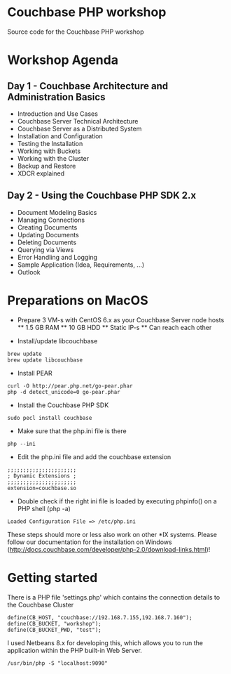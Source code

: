 # Couchbase PHP workshop
Source code for the Couchbase PHP workshop

# Workshop Agenda

## Day 1 - Couchbase Architecture and Administration Basics

* Introduction and Use Cases
* Couchbase Server Technical Architecture
* Couchbase Server as a Distributed System
* Installation and Configuration
* Testing the Installation
* Working with Buckets
* Working with the Cluster
* Backup and Restore
* XDCR explained


## Day 2 - Using the Couchbase PHP SDK 2.x

* Document Modeling Basics
* Managing Connections
* Creating Documents
* Updating Documents
* Deleting Documents
* Querying via Views
* Error Handling and Logging
* Sample Application (Idea, Requirements, ...)
* Outlook

# Preparations on MacOS

* Prepare 3 VM-s with CentOS 6.x as your Couchbase Server node hosts
** 1.5 GB RAM
** 10 GB HDD
** Static IP-s
** Can reach each other

* Install/update libcouchbase
```
brew update
brew update libcouchbase
```

* Install PEAR
```
curl -O http://pear.php.net/go-pear.phar
php -d detect_unicode=0 go-pear.phar
```

* Install the Couchbase PHP SDK
```
sudo pecl install couchbase
```

* Make sure that the php.ini file is there

```
php --ini
```

* Edit the php.ini file and add the couchbase extension

```
;;;;;;;;;;;;;;;;;;;;;;
; Dynamic Extensions ;
;;;;;;;;;;;;;;;;;;;;;;
extension=couchbase.so
```

* Double check if the right ini file is loaded by executing phpinfo() on a PHP shell (php -a)

```
Loaded Configuration File => /etc/php.ini
```

These steps should more or less also work on other *IX systems. Please follow our documentation for the installation on Windows (http://docs.couchbase.com/developer/php-2.0/download-links.html)!


# Getting started

There is a PHP file 'settings.php' which contains the connection details to the Couchbase Cluster

```
define(CB_HOST, "couchbase://192.168.7.155,192.168.7.160");
define(CB_BUCKET, "workshop");
define(CB_BUCKET_PWD, "test");
```

I used Netbeans 8.x for developing this, which allows you to run the application within the PHP built-in Web Server.


```
/usr/bin/php -S "localhost:9090"
```

